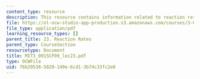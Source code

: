 ```yaml
---
content_type: resource
description: This resource contains information related to reaction rates.
file: https://ol-ocw-studio-app-production.s3.amazonaws.com/courses/3-091sc-introduction-to-solid-state-chemistry-fall-2010/76b205385820149e6cd13b74c33fc2e0_MIT3_091SCF09_lec23.pdf
file_type: application/pdf
learning_resource_types: []
parent_title: 23. Reaction Rates
parent_type: CourseSection
resourcetype: Document
title: MIT3_091SCF09_lec23.pdf
type: OCWFile
uid: 76b20538-5820-149e-6cd1-3b74c33fc2e0
---
```

